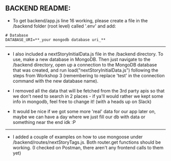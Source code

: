 ## BACKEND README:

- To get backend/app.js line 16 working,
please create a file in the /backend folder (root level) called '.env' and add:
```
# Database
DATABASE_URI=**_your mongodb database uri_**
```
------------------------------
- I also included a nextStoryInitialData.js file in the /backend directory.  To use, 
make a new database in MongoDB. Then just navigate to the /backend directory, open up 
a connection to the MongoDB database that was created, and run load("nextStoryInitialData.js") 
following the steps from Workshop 3 (remembering to replace 'test' in the connection command 
with the new database name).

- I removed all the data that will be fetched from the 3rd party apis so that we don't need to search in 
2 places - if ya'll would rather we kept some info in mongodb, feel free to change it! (with a heads up on Slack)

- It would be nice if we got some more 'real' data for our app later on, maybe we can have a day 
where we just fill our db with data or something near the end idk :P

------------------------------
- I added a couple of examples on how to use mongoose under /backend/routes/nextStoryTags.js. 
Both router.get functions should be working. (I checked on Postman, there aren't any frontend calls 
to them yet)
